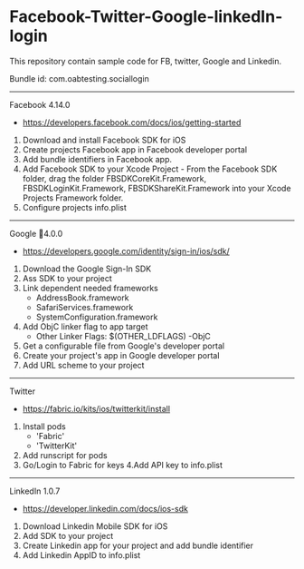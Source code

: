 # Facebook-Twitter-Google-linkedIn-login
This repository contain sample code for FB, twitter, Google and Linkedin.

Bundle id:
com.oabtesting.sociallogin

----------------------------------------------------------
Facebook 4.14.0
- https://developers.facebook.com/docs/ios/getting-started
1. Download and install Facebook SDK for iOS
2. Create projects Facebook app in Facebook developer portal
3. Add bundle identifiers in Facebook app.
4. Add Facebook SDK to your Xcode Project - From the Facebook SDK folder, drag the folder FBSDKCoreKit.Framework, FBSDKLoginKit.Framework, FBSDKShareKit.Framework into your Xcode Projects Framework folder.
5. Configure projects info.plist

----------------------------------------------------------
Google 4.0.0
- https://developers.google.com/identity/sign-in/ios/sdk/
1. Download the Google Sign-In SDK
2. Ass SDK to your project
3. Link dependent needed frameworks
    - AddressBook.framework
    - SafariServices.framework
    - SystemConfiguration.framework
4. Add ObjC linker flag to app target
    - Other Linker Flags: $(OTHER_LDFLAGS) -ObjC
5. Get a configurable file from Google's developer portal
6. Create your project's app in Google developer portal
7. Add URL scheme to your project

----------------------------------------------------------
Twitter
- https://fabric.io/kits/ios/twitterkit/install
1. Install pods
    - 'Fabric'
    - 'TwitterKit'
2. Add runscript for pods
3. Go/Login to Fabric for keys
4.Add API key to info.plist

----------------------------------------------------------
LinkedIn 1.0.7
- https://developer.linkedin.com/docs/ios-sdk
1. Download Linkedin Mobile SDK for iOS
2. Add SDK to your project
2. Create Linkedin app for your project and add bundle identifier
3. Add Linkedin AppID to info.plist


